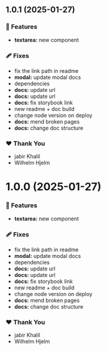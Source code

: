 ## 1.0.1 (2025-01-27)

### 🚀 Features

- **textarea:** new component

### 🩹 Fixes

- fix the link path in readme
- **modal:** update modal docs
- dependencies
- **docs:** update url
- **docs:** update url
- **docs:** fix storybook link
- new readme + doc build
- change node version on deploy
- **docs:** mend broken pages
- **docs:** change doc structure

### ❤️ Thank You

- jabir Khalil
- Wilhelm Hjelm

# 1.0.0 (2025-01-27)

### 🚀 Features

- **textarea:** new component

### 🩹 Fixes

- fix the link path in readme
- **modal:** update modal docs
- dependencies
- **docs:** update url
- **docs:** update url
- **docs:** fix storybook link
- new readme + doc build
- change node version on deploy
- **docs:** mend broken pages
- **docs:** change doc structure

### ❤️ Thank You

- jabir Khalil
- Wilhelm Hjelm